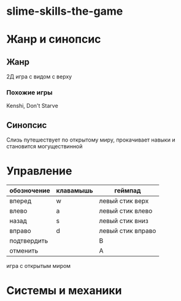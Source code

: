 # slime-skills-the-game

# Жанр и синопсис
## Жанр

2Д игра с видом с верху

### Похожие игры

Kenshi, Don't Starve

## Синопсис

Слизь путешествует по открытому миру, прокачивает навыки и становится могуществинной

# Управление

| обозночение | клавамышь | геймпад |
| --- | --- | --- |
| вперед | w | левый стик верх |
| влево | a | левый стик влево |
| назад | s | левый стик вниз |
| вправо | d | левый стик вправо |
| подтвердить | | B |
| отменить | | A |

игра с открытым миром

# Системы и механики
